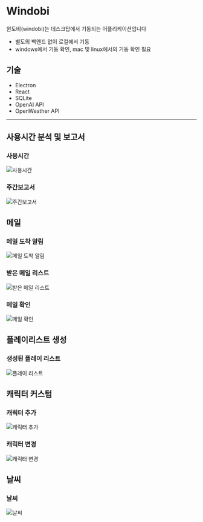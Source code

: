 # Windobi
윈도비(windobi)는 데스크탑에서 기동되는 어플리케이션입니다
 - 별도의 백엔드 없이 로컬에서 기동
 - windows에서 기동 확인, mac 및 linux에서의 기동 확인 필요

## 기술
 - Electron
 - React
 - SQLite
 - OpenAI API
 - OpenWeather API

<hr/>

## 사용시간 분석 및 보고서
### 사용시간
![사용시간](./readme_image/jobtime.png)

### 주간보고서
![주간보고서](./readme_image/report.png)



## 메일
### 메일 도착 알림
![메일 도착 알림](./readme_image/mail_notification.png)


### 받은 메일 리스트
![받은 메일 리스트](./readme_image/mail_summary.png)


### 메일 확인
![메일 확인](./readme_image/mail_detail.png)


## 플레이리스트 생성
### 생성된 플레이 리스트
![플레이 리스트](./readme_image/music.png)


## 캐릭터 커스텀
### 캐릭터 추가
![캐릭터 추가](./readme_image/character_add.png)


### 캐릭터 변경
![캐릭터 변경](./readme_image/character_change.png)



## 날씨
### 날씨
![날씨](./readme_image/weather.png)


